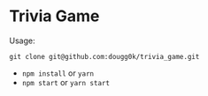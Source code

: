 # Trivia Game

Usage:

```
git clone git@github.com:dougg0k/trivia_game.git
```
- `npm install` or `yarn`
- `npm start` or `yarn start`
